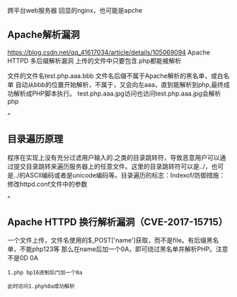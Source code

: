 跨平台web服务器
回显的nginx，也可能是apche
## **Apache解析漏洞**
<https://blog.csdn.net/qq_41617034/article/details/105069094>
Apache HTTPD 多后缀解析漏洞
上传的文件中只要包含.php都能被解析


文件的文件名test.php.aaa.bbb
文件名后缀不属于Apache解析的黑名单，或白名单
自动从bbb的位置开始解析，不属于，又会向左aaa，直到能解析到php,最终成功解析成PHP脚本执行。
test.php.aaa.jpg访问也访问test.php.aaa.jpg会解析php

^
## **目录遍历原理**
程序在实现上没有充分过滤用户输入的.之类的目录跳转符，导致恶意用户可以通过提交目录跳转来遍历服务器上的任意文件。这里的目录跳转符可以是../，也可是../的ASCII编码或者是unicode编码等。目录遍历的标志：Indexof/防御措施：修改httpd.conf文件中的参数



^
## **Apache HTTPD 换行解析漏洞（CVE-2017-15715）**
一个文件上传，文件名使用的$_POST['name']获取，而不是file。有后缀黑名单，不能php123等
那么在name后加一个0A，即可绕过黑名单并解析PHP。注意不是0D 0A
```
1.php bp16进制后门加一个0a

此时访问1.php%0a成功解析
```


